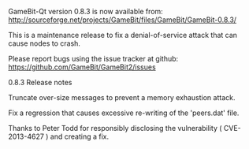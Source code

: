 GameBit-Qt version 0.8.3 is now available from:
  http://sourceforge.net/projects/GameBit/files/GameBit/GameBit-0.8.3/

This is a maintenance release to fix a denial-of-service attack that
can cause nodes to crash.

Please report bugs using the issue tracker at github:
  https://github.com/GameBit/GameBit2/issues

0.8.3 Release notes

Truncate over-size messages to prevent a memory exhaustion attack.

Fix a regression that causes excessive re-writing of the 'peers.dat' file.


Thanks to Peter Todd for responsibly disclosing the vulnerability
( CVE-2013-4627 ) and creating a fix.
